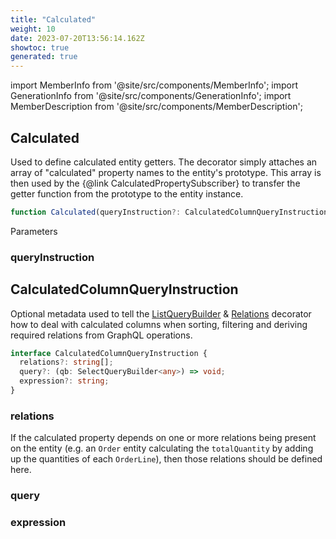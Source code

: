 ```yaml
---
title: "Calculated"
weight: 10
date: 2023-07-20T13:56:14.162Z
showtoc: true
generated: true
---
```

<!-- This file was generated from the Vendure source. Do not modify. Instead, re-run the "docs:build" script -->
import MemberInfo from '@site/src/components/MemberInfo';
import GenerationInfo from '@site/src/components/GenerationInfo';
import MemberDescription from '@site/src/components/MemberDescription';


## Calculated

<GenerationInfo sourceFile="packages/core/src/common/calculated-decorator.ts" sourceLine="43" packageName="@vendure/core" />

Used to define calculated entity getters. The decorator simply attaches an array of "calculated"
property names to the entity's prototype. This array is then used by the {@link CalculatedPropertySubscriber}
to transfer the getter function from the prototype to the entity instance.

```ts title="Signature"
function Calculated(queryInstruction?: CalculatedColumnQueryInstruction): MethodDecorator
```
Parameters

### queryInstruction

<MemberInfo kind="parameter" type="<a href='/typescript-api/data-access/calculated#calculatedcolumnqueryinstruction'>CalculatedColumnQueryInstruction</a>" />



## CalculatedColumnQueryInstruction

<GenerationInfo sourceFile="packages/core/src/common/calculated-decorator.ts" sourceLine="17" packageName="@vendure/core" />

Optional metadata used to tell the <a href='/typescript-api/data-access/list-query-builder#listquerybuilder'>ListQueryBuilder</a> & <a href='/typescript-api/request/relations-decorator#relations'>Relations</a> decorator how to deal with
calculated columns when sorting, filtering and deriving required relations from GraphQL operations.

```ts title="Signature"
interface CalculatedColumnQueryInstruction {
  relations?: string[];
  query?: (qb: SelectQueryBuilder<any>) => void;
  expression?: string;
}
```

### relations

<MemberInfo kind="property" type="string[]"   />

If the calculated property depends on one or more relations being present
on the entity (e.g. an `Order` entity calculating the `totalQuantity` by adding
up the quantities of each `OrderLine`), then those relations should be defined here.
### query

<MemberInfo kind="property" type="(qb: SelectQueryBuilder&#60;any&#62;) =&#62; void"   />


### expression

<MemberInfo kind="property" type="string"   />


